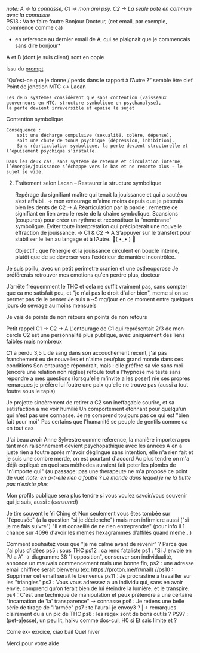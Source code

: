 *note: A -> la connasse,  C1 -> mon ami psy,  C2 -> La seule pote en commun avec la connasse*  
PS13 : Va te faire foutre
Bonjour Docteur, (cet email, par exemple, commence comme ca)
* en reference au dernier email de A, qui se plaignait que je commencais sans dire bonjour*  

A et B (dont je suis client) sont en copie

Issu du [prompt](./00Lacan_et_la_therapie.gpt.md)

“Qu’est-ce que je donne / perds dans le rapport à l’Autre ?” semble être clef
Point de jonction MTC ↔ Lacan

    Les deux systèmes considèrent que sans contention (vaisseaux gouverneurs en MTC, structure symbolique en psychanalyse),
    la perte devient irréversible et épuise le sujet

Contention symbolique

    Conséquence :
        soit une décharge compulsive (sexualité, colère, dépense),
        soit une chute de tonus psychique (dépression, inhibition).
        Sans réarticulation symbolique, la perte devient structurelle et l’épuisement psychique s’installe.

    Dans les deux cas, sans système de retenue et circulation interne, l’énergie/jouissance s’échappe vers le bas et ne remonte plus → le sujet se vide.

2. Traitement selon Lacan – Restaurer la structure symbolique

    Repérage du signifiant maître qui tenait la jouissance et qui a sauté ou s’est affaibli. -> mon entourage m'aime moins depuis que je péterais bien les dents de C2 -> A
    Réarticulation par la parole : remettre ce signifiant en lien avec le reste de la chaîne symbolique.
    Scansions (coupures) pour créer un rythme et reconstituer la “membrane” symbolique.
    Éviter toute interprétation qui précipiterait une nouvelle effraction de jouissance. -> C1 & C2 -> A
    S’appuyer sur le transfert pour stabiliser le lien au langage et à l’Autre. 🖕( •_• ) 🖕

    Objectif : que l’énergie et la jouissance circulent en boucle interne, plutôt que de se déverser vers l’extérieur de manière incontrôlée.


Je suis poillu, avec un petit perimetre cranien et une ostheoporose
Je préférerais retrouver mes emotions qu'en perdre plus, docteur

J’arrête fréquemment le THC et cela ne suffit vraiment pas, sans compter que ca me satisfait peu, et "je n'ai pas le droit d'aller bien", meme si on se permet pas de le penser
Je suis a ~5 mg/jour en ce moment entre quelques jours de sevrage au moins mensuels

Je vais de points de non retours en points de non retours

Petit rappel
C1 -> C2 -> A
L'entourage de C1 qui représentait 2/3 de mon cercle
C2 est une personnalité plus publique, avec uniquement des liens faibles mais nombreux

C1 a perdu 3,5 L de sang dans son accouchement recent, j'ai pas franchement eu de nouvelles et n'aime peu/plus grand monde dans ces conditions
Son entourage répondrait, mais :
    elle préfère sa vie sans moi (encore une relation non réglée)
    refoule tout a l'hypnose
    me teste
        sans répondre a mes questions
                (lorsqu'elle m'invite a les poser)
    nie ses propres remarques
je préfère lui foutre une paix qu'elle ne trouve pas (aussi a tout foutre sous le tapis)


Je projette sincèrement de retirer a C2 son ineffaçable sourire, et sa satisfaction a me voir humilié
Un comportement étonnant pour quelqu'un qui n'est pas une connasse.
Je ne comprend toujours pas ce qui est "bien fait pour moi"
Pas certains que l'humanité se peuple de gentils comme ca en tout cas

J'ai beau avoir Anne Sylvestre comme reference, la manière importera peu tant mon raisonnement devient psychopathique avec les années
A en a juste rien a foutre après m'avoir déglingué sans intention, elle n'a rien fait et je suis une sombre merde, on est pourtant d'accord
Au plus tendre on m'a déjà expliqué en quoi ses méthodes auraient fait peter les plombs de "n'importe qui" (au passage: pas une therapeute ne m'a proposé ce point de vue)
*note: en a-t-elle rien a foutre ? Le monde dans lequel je ne la butte pas n'existe plus*


Mon profils publique sera plus tendre si vous voulez savoir/vous souvenir qui je suis, aussi : (*censured*)

Je tire souvent le Yi Ching et Non seulement vous êtes tombée sur "l’épousée" (a la question "si je déclenche") mais mon infirmiere aussi ("si je me fais suivre")
"Il est conseillé de ne rien entreprendre"
(pour info il 1 chance sur 4096 d'avoir les memes hexagrammes d’affilés quand meme...)

Comment souhaitez vous que "je me calme avant de revenir" ? Parce que j'ai plus d'idées
ps5 : sous THC
ps12 : ca rend fataliste
ps1 : "Si J'envoie en PJ a A" -> diagramme 38 "l'opposition", conserver son individualité, annonce un mauvais commencement mais une bonne fin,
ps2 : une adresse email chiffree serait bienvenu (ex: https://proton.me/fr/mail)
//ps10 : Supprimer cet email serait le bienvenus
ps11 : Je procrastine a travailler sur les "triangles"
ps3 : Vous vous adressez a un individu qui, sans en avoir envie, comprend qu'on ferait bien de lui éteindre la lumière, et le transpire.
ps4 : C'est une technique de manipulation et peux prétendre a une certaine "incarnation de 'la' transparence" -> connasse
ps6 : Je retiens une belle série de tirage de "l’armée"
ps7 : te l'aurai-je envoy3 ? |-> remarques clairement du a un pic de THC
ps8 : les regex sont de bons outils \?
PS9? : (pet-a|esse), un peu lit,
haiku comme dos-cul, H0 si
Et sais limite et ?

Come ex-
exrcice, ciao bail
Quel hiver

Merci pour votre aide